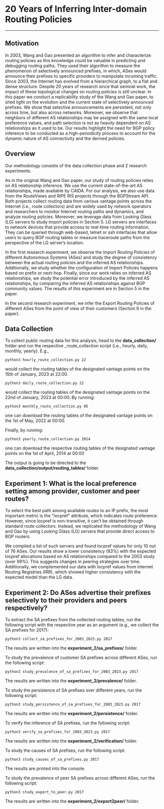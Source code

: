 # 20 Years of Inferring Inter-domain Routing Policies
---

## Motivation
In 2003, Wang and Gao presented an algorithm to infer and characterize routing policies as this knowledge could be valuable in predicting and debugging routing paths. They used their algorithm to measure the phenomenon of selectively announced prefixes, in which, ASes would announce their prefixes to specific providers to manipulate incoming traffic. Since 2003, the Internet has evolved from a hierarchical graph, to a flat and dense structure. Despite 20 years of research since that seminal work, the impact of these topological changes on routing policies is still unclear. In this paper we conduct a replicability study of the Wang and Gao paper, to shed light on the evolution and the current state of selectively announced prefixes. We show that selective announcements are persistent, not only across time, but also across networks. Moreover, we observe that neighbors of different AS relationships may be assigned with the same local preference values, and path selection is not as heavily dependent on AS relationships as it used to be. Our results highlight the need for BGP policy inference to be conducted as a high-periodicity process to account for the dynamic nature of AS connectivity and the derived policies.

## Overview
Our methodology consists of the data collection phase and 2 research experiments. 

As in the original Wang and Gao paper, our study of routing policies relies on AS relationship inference. We use the current state-of-the-art AS relationships, made available by CAIDA. For our analysis, we also use data from the RouteViews and RIPE RIS projects through the BGPStream API. Both projects collect routing data from various vantage points across the Internet (i.e., route collectors) and are widely used by network operators and researchers to monitor Internet routing paths and dynamics, and analyze routing policies. Moreover, we leverage data from Looking Glass (LG) servers to study import policies in Section 5. LG servers are interfaces to network devices that provide access to real-time routing information. They can be queried through web-based, telnet or ssh interfaces that allow users to query BGP routing tables or measure traceroute paths from the perspective of the LG server’s location.

In the first research experiment, we observe the Import Routing Policies of different Autonomous Systems (ASes) and study the degree of consistency between the actual routing policies and the inferred AS relationships. Additionally, we study whether the configuration of Import Policies happens based on prefix or next-hop. Finally, since our work relies on inferred AS relationships, we study the potential error introduced by the inferred AS relationships, by comparing the inferred AS relationships against BGP community values. The results of this experiment are in Section 5 in the paper.

In the second research experiment, we infer the Export Routing Policies of different ASes from the point of view of their customers (Section 6 in the paper).

## Data Collection
To collect public routing data for this analysis, head to the **data_collection/** folder and run the respective _route_collection script (i.e., hourly, daily, monthly, yearly). E.g.,

```python3 hourly_route_collection.py 22```

would collect the routing tables of the designated vantage points on the 15th of January, 2023 at 22:00.

```python3 daily_route_collection.py 22```

would collect the routing tables of the designated vantage points on the 22nd of January, 2023 at 00:00. By running: 

```python3 monthly_route_collection.py 05```

one can download the routing tables of the designated vantage points on the 1st of May, 2022 at 00:00.

Finally, by running:

```python3 yearly_route_collection.py 2014```

one can download the respective routing tables of the designated vantage points on the 1st of April, 2014 at 00:00

The output is going to be directed to the **data_collection/output/routing_tables/** folder.

## Experiment 1: What is the local preference setting among provider, customer and peer routes? 
To select the best path among available routes to an IP prefix, the most important metric is the "locpref" attribute, which indicates route preference. However, since locpref is non-transitive, it can't be obtained through standard route collectors. Instead, we replicated the methodology of Wang and Gao by using Looking Glass (LG) servers that provide direct access to BGP routers. 

We compiled a list of such servers and found locpref values for only 10 out of 76 ASes. Our results show a lower consistency (83%) with the expected locpref allocations based on AS relationships compared to the 2003 study (over 99%). This suggests changes in peering strategies over time. Additionally, we complemented our data with locpref values from Internet Routing Registries (IRR), which showed higher consistency with the expected model than the LG data.

## Experiment 2: Do ASes advertise their prefixes selectively to their providers and peers respectively? 
To extract the SA prefixes from the collected routing tables, run the following script with the respective year as an argument (e.g., we collect the SA prefixes for 2017):

```python3 collect_sa_prefixes_for_2003_2023.py 2017```

The results are written into the **experiment_2/sa_prefixes/** folder.

To study the prevalence of customer SA prefixes across different ASes, run the following script:

```python3 study_prevalence_of_sa_prefixes_for_2003_2023.py 2017```

The results are written into the **experiment_2/prevalence/** folder.

To study the persistence of SA prefixes over different years, run the following script:

```python3 study_persistence_of_sa_prefixes_for_2003_2023.py 2017```

The results are written into the **experiment_2/persistence/** folder.

To verify the inference of SA prefixes, run the following script:

```python3 verify_sa_prefixes_for_2003_2023.py 2017```

The results are written into the **experiment_2/verification/** folder.

To study the causes of SA prefixes, run the following script:

```python3 study_causes_of_sa_prefixes.py 2017```

The results are printed into the console.

To study the prevalence of peer SA prefixes across different ASes, run the following script:

```python3 study_export_to_peer.py 2017```

The results are written into the **experiment_2/export2peer/** folder.
